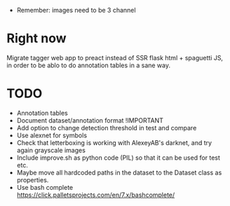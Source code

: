 - Remember: images need to be 3 channel

# Right now
Migrate tagger web app to preact instead of SSR flask html + spaguetti JS, in
order to be ablo to do annotation tables in a sane way.

# TODO

- Annotation tables
- Document dataset/annotation format !IMPORTANT
- Add option to change detection threshold in test and compare
- Use alexnet for symbols
- Check that letterboxing is working with AlexeyAB's darknet, and try again
  grayscale images
- Include improve.sh as python code (PIL) so that it can be used for test etc.
- Maybe move all hardcoded paths in the dataset to the Dataset class as properties.
- Use bash complete https://click.palletsprojects.com/en/7.x/bashcomplete/
